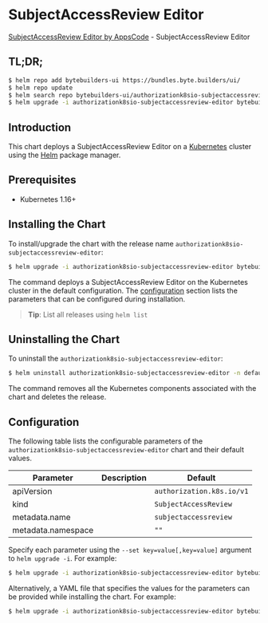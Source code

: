 # SubjectAccessReview Editor

[SubjectAccessReview Editor by AppsCode](https://byte.builders) - SubjectAccessReview Editor

## TL;DR;

```bash
$ helm repo add bytebuilders-ui https://bundles.byte.builders/ui/
$ helm repo update
$ helm search repo bytebuilders-ui/authorizationk8sio-subjectaccessreview-editor --version=v0.4.12
$ helm upgrade -i authorizationk8sio-subjectaccessreview-editor bytebuilders-ui/authorizationk8sio-subjectaccessreview-editor -n default --create-namespace --version=v0.4.12
```

## Introduction

This chart deploys a SubjectAccessReview Editor on a [Kubernetes](http://kubernetes.io) cluster using the [Helm](https://helm.sh) package manager.

## Prerequisites

- Kubernetes 1.16+

## Installing the Chart

To install/upgrade the chart with the release name `authorizationk8sio-subjectaccessreview-editor`:

```bash
$ helm upgrade -i authorizationk8sio-subjectaccessreview-editor bytebuilders-ui/authorizationk8sio-subjectaccessreview-editor -n default --create-namespace --version=v0.4.12
```

The command deploys a SubjectAccessReview Editor on the Kubernetes cluster in the default configuration. The [configuration](#configuration) section lists the parameters that can be configured during installation.

> **Tip**: List all releases using `helm list`

## Uninstalling the Chart

To uninstall the `authorizationk8sio-subjectaccessreview-editor`:

```bash
$ helm uninstall authorizationk8sio-subjectaccessreview-editor -n default
```

The command removes all the Kubernetes components associated with the chart and deletes the release.

## Configuration

The following table lists the configurable parameters of the `authorizationk8sio-subjectaccessreview-editor` chart and their default values.

|     Parameter      | Description |               Default                |
|--------------------|-------------|--------------------------------------|
| apiVersion         |             | <code>authorization.k8s.io/v1</code> |
| kind               |             | <code>SubjectAccessReview</code>     |
| metadata.name      |             | <code>subjectaccessreview</code>     |
| metadata.namespace |             | <code>""</code>                      |


Specify each parameter using the `--set key=value[,key=value]` argument to `helm upgrade -i`. For example:

```bash
$ helm upgrade -i authorizationk8sio-subjectaccessreview-editor bytebuilders-ui/authorizationk8sio-subjectaccessreview-editor -n default --create-namespace --version=v0.4.12 --set apiVersion=authorization.k8s.io/v1
```

Alternatively, a YAML file that specifies the values for the parameters can be provided while
installing the chart. For example:

```bash
$ helm upgrade -i authorizationk8sio-subjectaccessreview-editor bytebuilders-ui/authorizationk8sio-subjectaccessreview-editor -n default --create-namespace --version=v0.4.12 --values values.yaml
```
